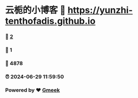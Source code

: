 # 云栀的小博客 :link: https://yunzhi-tenthofadis.github.io 
### :page_facing_up: [2](https://yunzhi-tenthofadis.github.io/tag.html) 
### :speech_balloon: 1 
### :hibiscus: 4878 
### :alarm_clock: 2024-06-29 11:59:50 
### Powered by :heart: [Gmeek](https://github.com/Meekdai/Gmeek)
